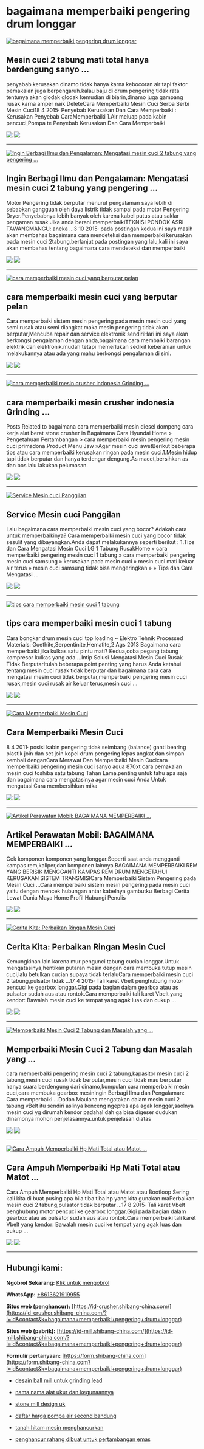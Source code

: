 # bagaimana memperbaiki pengering drum longgar

<a href="https://swt.shibang-china.com/?l=id&img&k=bagaimana+memperbaiki+pengering+drum+longgar" target="_blank">![bagaimana memperbaiki pengering drum longgar](http://static.shibang-china.com/all-800x300/628.jpg)</a>

## Mesin cuci 2 tabung mati total hanya berdengung sanyo …
penyabab kerusakan dinamo tidak hanya karna kebocoran air tapi faktor pemakaian juga berpengaruh.kalau baju di drum pengering tidak rata tentunya akan glodak glodak kemudian di biarin,dinamo juga gampang rusak karna amper naik.DeleteCara Memperbaiki Mesin Cuci Serba Serbi Mesin Cuci18 4 2015· Penyebab Kerusakan Dan Cara Memperbaiki : Kerusakan Penyebab CaraMemperbaiki 1.Air meluap pada kabin pencuci,Pompa te Penyebab Kerusakan Dan Cara Memperbaiki


<a href="https://whatsapp.shibangsoft.com/WhatsApp.php" target="_blank" title="WhatsApp">![](http://static.shibang-china.com/icon/whatsapp.png)</a> <a href="https://swt.shibang-china.com/?l=id&icon&k=bagaimana+memperbaiki+pengering+drum+longgar" target="_blank">![](http://static.shibang-china.com/icon/chat-id.png)</a>

---

<a href="https://swt.shibang-china.com/?l=id&img&k=bagaimana+memperbaiki+pengering+drum+longgar" target="_blank">![Ingin Berbagi Ilmu dan Pengalaman: Mengatasi mesin cuci 2 tabung yang pengering …](http://static.shibang-china.com/all-800x300/1331.jpg)</a>

## Ingin Berbagi Ilmu dan Pengalaman: Mengatasi mesin cuci 2 tabung yang pengering …
Motor Pengering tidak berputar menurut pengalaman saya lebih di sebabkan gangguan oleh daya listrik tidak sampai pada motor Pengering Dryer.Penyebabnya lebih banyak oleh karena kabel putus atau saklar pengaman rusak.Jika anda berani memperbaikiTEKNISI PONDOK ASRI TAWANGMANGU: aneka …3 10 2015· pada postingan kedua ini saya masih akan membahas bagaimana cara mendeteksi dan memperbaiki kerusakan pada mesin cuci 2tabung,berlanjut pada postingan yang lalu,kali ini saya akan membahas tentang bagaimana cara mendeteksi dan memperbaiki


<a href="https://whatsapp.shibangsoft.com/WhatsApp.php" target="_blank" title="WhatsApp">![](http://static.shibang-china.com/icon/whatsapp.png)</a> <a href="https://swt.shibang-china.com/?l=id&icon&k=bagaimana+memperbaiki+pengering+drum+longgar" target="_blank">![](http://static.shibang-china.com/icon/chat-id.png)</a>

---

<a href="https://swt.shibang-china.com/?l=id&img&k=bagaimana+memperbaiki+pengering+drum+longgar" target="_blank">![cara memperbaiki mesin cuci yang berputar pelan](http://static.shibang-china.com/all-800x300/997.jpg)</a>

## cara memperbaiki mesin cuci yang berputar pelan
Cara memperbaiki sistem mesin pengering pada mesin mesin cuci yang semi rusak atau semi diangkat maka mesin pengering tidak akan berputar,Mencuba repair dan service elektronik sendiriHari ini saya akan berkongsi pengalaman dengan anda,bagaimana cara membaiki barangan elektrik dan elektronik.mudah tetapi memerlukan sedikit keberanian untuk melakukannya atau ada yang mahu berkongsi pengalaman di sini.


<a href="https://whatsapp.shibangsoft.com/WhatsApp.php" target="_blank" title="WhatsApp">![](http://static.shibang-china.com/icon/whatsapp.png)</a> <a href="https://swt.shibang-china.com/?l=id&icon&k=bagaimana+memperbaiki+pengering+drum+longgar" target="_blank">![](http://static.shibang-china.com/icon/chat-id.png)</a>

---

<a href="https://swt.shibang-china.com/?l=id&img&k=bagaimana+memperbaiki+pengering+drum+longgar" target="_blank">![cara memperbaiki mesin crusher indonesia Grinding …](http://static.shibang-china.com/all-800x300/789.jpg)</a>

## cara memperbaiki mesin crusher indonesia Grinding …
Posts Related to bagaimana cara memperbaiki mesin diesel dompeng cara kerja alat berat stone crusher in Bagaimana Cara Hyundai Home > Pengetahuan Pertambangan > cara memperbaiki mesin pengering mesin cuci primadona.Product Menu Jaw »Agar mesin cuci awetBerikut beberapa tips atau cara memperbaiki kerusakan ringan pada mesin cuci.1.Mesin hidup tapi tidak berputar dan hanya terdengar dengung.As macet,bersihkan as dan bos lalu lakukan pelumasan.


<a href="https://whatsapp.shibangsoft.com/WhatsApp.php" target="_blank" title="WhatsApp">![](http://static.shibang-china.com/icon/whatsapp.png)</a> <a href="https://swt.shibang-china.com/?l=id&icon&k=bagaimana+memperbaiki+pengering+drum+longgar" target="_blank">![](http://static.shibang-china.com/icon/chat-id.png)</a>

---

<a href="https://swt.shibang-china.com/?l=id&img&k=bagaimana+memperbaiki+pengering+drum+longgar" target="_blank">![Service Mesin cuci Panggilan](http://static.shibang-china.com/all-800x300/488.jpg)</a>

## Service Mesin cuci Panggilan
Lalu bagaimana cara memperbaiki mesin cuci yang bocor? Adakah cara untuk memperbaikinya? Cara memperbaiki mesin cuci yang bocor tidak sesulit yang dibayangkan.Anda dapat melakukannya seperti berikut : 1.Tips dan Cara Mengatasi Mesin Cuci LG 1 Tabung RusakHome » cara memperbaiki pengering mesin cuci 1 tabung » cara memperbaiki pengering mesin cuci samsung » kerusakan pada mesin cuci » mesin cuci mati keluar air terus » mesin cuci samsung tidak bisa mengeringkan » » Tips dan Cara Mengatasi …


<a href="https://whatsapp.shibangsoft.com/WhatsApp.php" target="_blank" title="WhatsApp">![](http://static.shibang-china.com/icon/whatsapp.png)</a> <a href="https://swt.shibang-china.com/?l=id&icon&k=bagaimana+memperbaiki+pengering+drum+longgar" target="_blank">![](http://static.shibang-china.com/icon/chat-id.png)</a>

---

<a href="https://swt.shibang-china.com/?l=id&img&k=bagaimana+memperbaiki+pengering+drum+longgar" target="_blank">![tips cara memperbaiki mesin cuci 1 tabung](http://static.shibang-china.com/all-800x300/580.jpg)</a>

## tips cara memperbaiki mesin cuci 1 tabung
Cara bongkar drum mesin cuci top loading ~ Elektro Tehnik Processed Materials: Goethite,Serpentinite,Hematite,2 Ags 2013 Bagaimana cara memperbaiki jika kulkas satu pintu mati? Kedua,coba pegang tabung kompresor kulkas yang ada …Intip Solusi Mengatasi Mesin Cuci Rusak Tidak BerputarItulah beberapa point penting yang harus Anda ketahui tentang mesin cuci rusak tidak berputar dan bagaimana cara cara mengatasi mesin cuci tidak berputar,memperbaiki pengering mesin cuci rusak,mesin cuci rusak air keluar terus,mesin cuci …


<a href="https://whatsapp.shibangsoft.com/WhatsApp.php" target="_blank" title="WhatsApp">![](http://static.shibang-china.com/icon/whatsapp.png)</a> <a href="https://swt.shibang-china.com/?l=id&icon&k=bagaimana+memperbaiki+pengering+drum+longgar" target="_blank">![](http://static.shibang-china.com/icon/chat-id.png)</a>

---

<a href="https://swt.shibang-china.com/?l=id&img&k=bagaimana+memperbaiki+pengering+drum+longgar" target="_blank">![Cara Memperbaiki Mesin Cuci](http://static.shibang-china.com/all-800x300/1418.jpg)</a>

## Cara Memperbaiki Mesin Cuci
8 4 2011· posisi kabin pengering tidak seimbang (balance) ganti bearing plastik join dan set join kopel drum pengering lepas angkat dan simpan kembali denganCara Merawat Dan Memperbaiki Mesin Cucicara memperbaiki pengering mesin cuci sanyo aqua 870xt cara pemakaian mesin cuci toshiba satu tabung Tahan Lama.penting untuk tahu apa saja dan bagaimana cara mengatasinya agar mesin cuci Anda Untuk mengatasi.Cara membersihkan mika


<a href="https://whatsapp.shibangsoft.com/WhatsApp.php" target="_blank" title="WhatsApp">![](http://static.shibang-china.com/icon/whatsapp.png)</a> <a href="https://swt.shibang-china.com/?l=id&icon&k=bagaimana+memperbaiki+pengering+drum+longgar" target="_blank">![](http://static.shibang-china.com/icon/chat-id.png)</a>

---

<a href="https://swt.shibang-china.com/?l=id&img&k=bagaimana+memperbaiki+pengering+drum+longgar" target="_blank">![Artikel Perawatan Mobil: BAGAIMANA MEMPERBAIKI …](http://static.shibang-china.com/all-800x300/230.jpg)</a>

## Artikel Perawatan Mobil: BAGAIMANA MEMPERBAIKI …
Cek komponen komponen yang longgar.Seperti saat anda mengganti kampas rem,kaliper,dan komponen lainnya.BAGAIMANA MEMPERBAIKI REM YANG BERISIK MENGGANTI KAMPAS REM DRUM MENGETAHUI KERUSAKAN SISTEM TRANSMISICara Memperbaiki Sistem Pengering pada Mesin Cuci …Cara memperbaiki sistem mesin pengering pada mesin cuci yaitu dengan mencek hubungan antar kabelnya gambutku Berbagi Cerita Lewat Dunia Maya Home Profil Hubungi Penulis


<a href="https://whatsapp.shibangsoft.com/WhatsApp.php" target="_blank" title="WhatsApp">![](http://static.shibang-china.com/icon/whatsapp.png)</a> <a href="https://swt.shibang-china.com/?l=id&icon&k=bagaimana+memperbaiki+pengering+drum+longgar" target="_blank">![](http://static.shibang-china.com/icon/chat-id.png)</a>

---

<a href="https://swt.shibang-china.com/?l=id&img&k=bagaimana+memperbaiki+pengering+drum+longgar" target="_blank">![Cerita Kita: Perbaikan Ringan Mesin Cuci](http://static.shibang-china.com/all-800x300/1104.jpg)</a>

## Cerita Kita: Perbaikan Ringan Mesin Cuci
Kemungkinan lain karena mur pengunci tabung cucian longgar.Untuk mengatasinya,hentikan putaran mesin dengan cara membuka tutup mesin cuci,lalu betulkan cucian supaya tidak terlaluCara memperbaiki mesin cuci 2 tabung,pulsator tidak …17 4 2015· Tali karet Vbelt penghubung motor pencuci ke gearbox longgar.Gigi pada bagian dalam gearbox atau as pulsator sudah aus atau rontok.Cara memperbaiki tali karet Vbelt yang kendor: Bawalah mesin cuci ke tempat yang agak luas dan cukup …


<a href="https://whatsapp.shibangsoft.com/WhatsApp.php" target="_blank" title="WhatsApp">![](http://static.shibang-china.com/icon/whatsapp.png)</a> <a href="https://swt.shibang-china.com/?l=id&icon&k=bagaimana+memperbaiki+pengering+drum+longgar" target="_blank">![](http://static.shibang-china.com/icon/chat-id.png)</a>

---

<a href="https://swt.shibang-china.com/?l=id&img&k=bagaimana+memperbaiki+pengering+drum+longgar" target="_blank">![Memperbaiki Mesin Cuci 2 Tabung dan Masalah yang …](http://static.shibang-china.com/all-800x300/644.jpg)</a>

## Memperbaiki Mesin Cuci 2 Tabung dan Masalah yang …
cara memperbaiki pengering mesin cuci 2 tabung,kapasitor mesin cuci 2 tabung,mesin cuci rusak tidak berputar,mesin cuci tidak mau berputar hanya suara berdengung dari dinamo,kumpulan cara memperbaiki mesin cuci,cara membuka gearbox mesinIngin Berbagi Ilmu dan Pengalaman: Cara memperbaiki …Dadan Maulana mengatakan dalam mesin cuci 2 tabung vBelt itu sendiri aslinya kenceng ngepres apa agak longgar,saolnya mesin cuci yg dirumah kendor padahal dah ga bisa digeser dudukan dinamonya mohon penjelasannya.untuk penjelasan diatas


<a href="https://whatsapp.shibangsoft.com/WhatsApp.php" target="_blank" title="WhatsApp">![](http://static.shibang-china.com/icon/whatsapp.png)</a> <a href="https://swt.shibang-china.com/?l=id&icon&k=bagaimana+memperbaiki+pengering+drum+longgar" target="_blank">![](http://static.shibang-china.com/icon/chat-id.png)</a>

---

<a href="https://swt.shibang-china.com/?l=id&img&k=bagaimana+memperbaiki+pengering+drum+longgar" target="_blank">![Cara Ampuh Memperbaiki Hp Mati Total atau Matot …](http://static.shibang-china.com/all-800x300/1295.jpg)</a>

## Cara Ampuh Memperbaiki Hp Mati Total atau Matot …
Cara Ampuh Memperbaiki Hp Mati Total atau Matot atau Bootloop Sering kali kita di buat pusing apa bila tiba tiba hp yang kita gunakan maPerbaikan mesin cuci 2 tabung,pulsator tidak berputar …17 8 2015· Tali karet Vbelt penghubung motor pencuci ke gearbox longgar.Gigi pada bagian dalam gearbox atau as pulsator sudah aus atau rontok.Cara memperbaiki tali karet Vbelt yang kendor: Bawalah mesin cuci ke tempat yang agak luas dan cukup …


<a href="https://whatsapp.shibangsoft.com/WhatsApp.php" target="_blank" title="WhatsApp">![](http://static.shibang-china.com/icon/whatsapp.png)</a> <a href="https://swt.shibang-china.com/?l=id&icon&k=bagaimana+memperbaiki+pengering+drum+longgar" target="_blank">![](http://static.shibang-china.com/icon/chat-id.png)</a>

---
## Hubungi kami:

**Ngobrol Sekarang:** [Klik untuk mengobrol](https://swt.shibang-china.com?l=id&contact&k=bagaimana+memperbaiki+pengering+drum+longgar)

**WhatsApp:**  [+8613621919955](https://whatsapp.shibangsoft.com/WhatsApp.php)

**Situs web (penghancur):** [https://id-crusher.shibang-china.com/](https://id-crusher.shibang-china.com/?l=id&contact&k=bagaimana+memperbaiki+pengering+drum+longgar)

**Situs web (pabrik):** [https://id-mill.shibang-china.com/](https://id-mill.shibang-china.com/?l=id&contact&k=bagaimana+memperbaiki+pengering+drum+longgar)

**Formulir pertanyaan:** [https://form.shibang-china.com](https://form.shibang-china.com?l=id&contact&k=bagaimana+memperbaiki+pengering+drum+longgar)

* [desain ball mill untuk grinding lead](../16/desain%20ball%20mill%20untuk%20grinding%20lead.md)

* [nama nama alat ukur dan kegunaannya](../27/nama%20nama%20alat%20ukur%20dan%20kegunaannya.md)

* [stone mill design uk](../20/stone%20mill%20design%20uk.md)

* [daftar harga pompa air second bandung](../27/daftar%20harga%20pompa%20air%20second%20bandung.md)

* [tanah hitam mesin menghancurkan](../21/tanah%20hitam%20mesin%20menghancurkan.md)

* [penghancur rahang dibuat untuk pertambangan emas](../27/penghancur%20rahang%20dibuat%20untuk%20pertambangan%20emas.md)